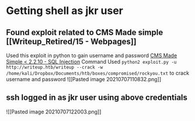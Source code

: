 # Getting shell as jkr user
## Found exploit related to CMS Made simple [[Writeup_Retired/15 - Webpages]]
Used this exploit in python to gain username and password [CMS Made Simple < 2.2.10 - SQL Injection](https://www.exploit-db.com/exploits/46635) 
Command Used `python2 exploit.py -u http://writeup.htb/writeup --crack -w /home/kali/Dropbox/Documents/htb/boxes/compromised/rockyou.txt` to crack username and password
![[Pasted image 20210707110832.png]]
## ssh logged in as jkr user using above credentials
![[Pasted image 20210707122003.png]]


